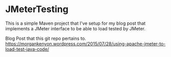 # JMeterTesting

This is a simple Maven project that I've setup for my blog post that implements a JMeter interface to be able to load tested by JMeter.

Blog Post that this git repo pertains to.
https://morgankenyon.wordpress.com/2015/07/28/using-apache-jmeter-to-load-test-java-code/
